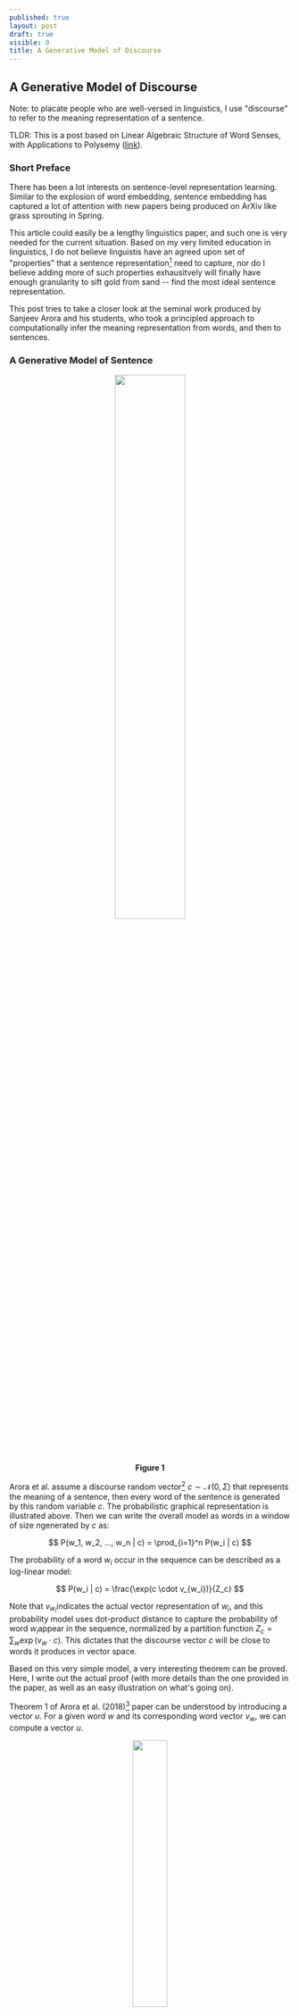 ```yaml
---
published: true
layout: post
draft: true
visible: 0
title: A Generative Model of Discourse
---
```

## A Generative Model of Discourse

Note: to placate people who are well-versed in linguistics, I use "discourse" to refer to the meaning representation of a sentence. 

TLDR: This is a post based on Linear Algebraic Structure of Word Senses, with Applications to Polysemy ([link](https://arxiv.org/pdf/1601.03764.pdf)).

### Short Preface

There has been a lot interests on sentence-level representation learning. Similar to the explosion of word embedding, sentence embedding has captured a lot of attention with new papers being produced on ArXiv like grass sprouting in Spring. 

This article could easily be a lengthy linguistics paper, and such one is very needed for the current situation. Based on my very limited education in linguistics, I do not believe linguistis have an agreed upon set of "properties" that a sentence representation[^1] need to capture, nor do I believe adding more of such properties exhausitvely will finally have enough granularity to sift gold from sand -- find the most ideal sentence representation.

This post tries to take a closer look at the seminal work produced by Sanjeev Arora and his students, who took a principled approach to computationally infer the meaning representation from words, and then to sentences.

### A Generative Model of Sentence

<p style="text-align: center"><img src="https://github.com/windweller/windweller.github.io/blob/master/images/discourse-graph.png?raw=true" style="width:50%"> <br> <b> Figure 1 </b></p>

Arora et al. assume a discourse random vector[^2]  $c \sim \mathcal{N}(0, \Sigma)​$ that represents the meaning of a sentence,  then every word of the sentence is generated by this random variable $c​$. The probabilistic graphical representation is illustrated above. Then we can write the overall model as words in a window of size $n​$ generated by $c​$ as:

$$
P(w_1, w_2, ..., w_n | c) = \prod_{i=1}^n P(w_i | c)
$$

The probability of a word $w_i$ occur in the sequence can be described as a log-linear model:

$$
P(w_i | c) = \frac{\exp(c \cdot v_{w_i})}{Z_c}
$$

Note that $v_{w_i}​$ indicates the actual vector representation of $w_i​$, and this probability model uses dot-product distance to capture the probability of word $w_i​$ appear in the sequence, normalized by a partition function $Z_c = \sum_w \exp(v_w \cdot c)​$. This dictates that the discourse vector $c​$ will be close to words it produces in vector space.

Based on this very simple model, a very interesting theorem can be proved. Here, I write out the actual proof (with more details than the one provided in the paper, as well as an easy illustration on what's going on).

Theorem 1 of Arora et al. (2018)[^3] paper can be understood by introducing a vector $u$.  For a given word $w$ and its corresponding word vector $v_w$, we can compute a vector $u$. 

<p style="text-align: center"><img src="https://github.com/windweller/windweller.github.io/blob/master/images/discourse-theorem1-u.jpg?raw=true" style="width:35%"> <br> <b>Figure 2</b> </p>

For this word $w$, it must appear in different spans of words across the entire document. A random variable of a window of $n$ words can be introduced as $s$, a span. Computationally, the vector $u$ for the word $w​$ can be computed as follow:

$$
u = \frac{1}{k} \sum_{s \in \{s_1, ..., s_k\}} \frac{1}{n} \sum_{w_i \in s} v_{w_i}
$$

To even make this statement simpler, assume the above figure represents a tensor $S \in \mathcal{R}^{n \times k \times d}​$, we can easily run the following Numpy operation to obtain $u​$: `u = np.mean(np.mean(S, axis=0), axis=1)`. After knowing how $u​$ is computed, then we can understand Theorem 1:
$$
v_w = A u
$$

For any word, if we compute the corresponding vector $u​$, the word embedding of this word can be obtained through a linear transformation (matrix multiplication) by a fixed matrix $A​$. I provide some algebra walk through the proof of Theorem 1 in the paper. Readers who find it elementary or advanced can skip this block straight to the next section. 

(**Optional**)

The proof stands as long as the generative model in Figure 1 holds. We set to show that $v\_w \approx A \mathbb{E}(\frac{1}{n} \sum_{w_i \in s} v\_{w_i} \vert w \in s)$. By "iterated expectation" or "law of total expectation", we can expand the left-hand side (LHS) as:
$$
\begin{equation}
\mathbb{E}[c_s | w \in s] = \mathbb{E}[\mathbb{E}[c_s | s = w_1...w...w_n | w \in s]]
\label{first-eq}
\tag{1}
\end{equation}
$$

The following step is to find the probability density function (pdf) of $c \vert w$: $p(c \vert w)$. In the earlier portion of the paper, we have the following equalities that we can substitute: $Z\_c \approx Z \exp(\|c \|^2)$[^4], the probability density function of a multivariate normal distribution $c \sim (0, \Sigma)$ is $p(c) = \exp(-\frac{1}{2} c^T \Sigma^{-1}c)$, $\| c \|^2 = c^Tc = c^T I c$, and the log-linear model we assumed: $p(w \vert c) = \exp(c \cdot v\_w)$. We can expand $p(c\vert w)​$ using Bayes rule and substitute these terms in and obtain:

$$
\begin{align*}
p(c|w) &\propto p(w|c)p(c) \\
&\propto \frac{1}{Z} \exp(v_w \cdot c - c^T(\frac{1}{2} \Sigma^{-1} + I)c) \\
\end{align*}
$$

After obtaining the probability density function of $c \vert w$, we can think about what kind of random variable this pdf suggests, because eventually we want to know what is $\mathbb{E}(c \vert w)$, the left hand side of equation (1). Since there is a covariance matrix inverse $\Sigma^{-1}$ invovled, we can try to re-arrange the terms to make it look more like a multivariate Gaussian distribution. Since we do want to know $\mathbb{E}(c \vert w)$, we need to know what is the mean of this new distribution.

First, we ignore the covariance determinant term as it is a constant and in Arora's setting, the covariance matrix is invertible -- "if the word vectors as random variables are isotropic to some extent, it will make the covariance matrix identifiable" (identifiable = invertible). The assumption "isotropic word embedding" here means that word embedding dimensions should not be correlated with each other.

Then, all we need to do is to rearrange the terms in $p(c \vert w)$ to appear in the form of $\exp(-\frac{1}{2} (x-\mu)^T \Sigma^{-1} (x-\mu))$. By doing so, we will be able to find our $\mu$, the expectation of this pdf. Since the form $\frac{1}{2} c^T( \Sigma^{-1} + 2I)c$ looks very similar to the quadratic form that we need, we can let $B^{-1} = \Sigma^{-1} + 2I$ and let $B$ be our new covariance matrix for $c \vert w$. We can work out the equations from both sides. We let $\mu$ be the mean we want and solve for it:

$$
\begin{align*}
p(c|w) &\propto \exp(-\frac{1}{2} (c-\mu)^T B^{-1} (c-\mu)) \\
&= \exp(-\frac{1}{2}(c^T B^{-1} c - c^TB^{-1}\mu - \mu^TB^{-1}c + \mu^TB^{-1}\mu))\\
p(c|w) &\propto \frac{1}{Z} \exp(v_w \cdot c - c^T(\frac{1}{2} \Sigma^{-1} + I)c) \\
&= \frac{1}{Z} \exp(-\frac{1}{2}(-2 v_w \cdot c + c^TB^{-1}c))
\end{align*}
$$

Now we have two expressions of $p(c \vert w)​$. We can match the terms between two equations, one term $c^TB^{-1}c​$ already appears in both, but not $-2 v_w \cdot c​$. However, there are two terms with negative signs in the top expansion. A trick that applies here is to just make them equal and hope things to work out -- we solve for $\mu​$:

$$
-2 v_w \cdot c = - c^TB^{-1}\mu - \mu^TB^{-1}c \\
-2 v_w \cdot c = -2 \mu^T B^{-1}c
$$

It is somewhat transparent that on the RHS (right hand side), $B​$ needs to disappear since the LHS (left hand side) does not contain any $B​$. To do that, $\mu​$ should at least contain $B​$ so that it cancels out with $B^{-1}​$. Also the LHS has $v_w​$ while RHS has none. Then the answer should be apparent: $\mu = Bv_w​$. If you plug this in, the above equality works, shows that this is our $\mu​$. 

My stats PhD friend told me, if I saw a pdf in the form of $w^Tx - \frac{1}{2} x^TB^{-1}x​$, then I can actually skip the above algebra and directly "see" this distribution of $x​$ as mean $Bw​$, with variance $B​$. 

So now, we know that $c \vert w \sim \mathcal{N}(B^{-1}v_w, B)​$ where $B = (\Sigma^{-1} + 2I)^{-1}​$, the posterior distribution of $c​$ after conditioning on a single word in the sequence. Thus  $\mathbb{E}(c \vert w) = (\Sigma^{-1} + 2I)^{-1} v_w​$.

<p>Then we want to get the pdf that describes $c|w_1, ..., w_n​$. This part is relatively straightforward, no algebra trick / insight is required. The work mostly hinges on the following expression: </p>

$$
p(c|w_1, ..., w_n) \propto p(w_1,...,w_n|c) p(c) \propto p(c) \prod_{i=1}^n p(w_i|c) \\
= \frac{1}{Z^n} \exp(\sum_{i=1}^n v_{w_i}^Tc - \frac{1}{2} c^T(\Sigma^{-1} + 2nI)c)
$$

<p>The generation of words are independent with each other conditioned on $c​$. We already know the expression of $p(w \vert c)​$. So the above equation evaluates to a form that we have already worked out before. We can skip the algebra and know that $\mathbb{E}[c \vert w_1, ..., w_n] \approx (\Sigma^{-1} + 2nI)^{-1} \sum_{i=1}^n v_{w_i}​$.</p>

If you still recall the LHS and RHS of the Equation (1), then what we have left to conclude the proof is to plug  what we have derived into the LHS and RHS. Feel free to refer to the paper since it offers a cleaner/shorter presentation.

$$
\mathbb{E}[c_s | w \in s] = \mathbb{E}[\mathbb{E}[c_s | s = w_1...w...w_n | w \in s]] \\
 (\Sigma^{-1} + 2I)^{-1} v_w \approx (\Sigma^{-1} + 2nI)^{-1} \sum_{i=1}^n v_{w_i}
$$

Therefore, we know that the matrix $A$ that we set out to find is now solvable by re-arranging the terms in above equations: $A = n(\Sigma^{-1} + 2I) (\Sigma^{-1} + 2nI)^{-1}$.

(**Optional End**)

### Estimation of A

Now we have an analytic form of $A​$, it seems that there are two ways to finding what $A​$ is. The first way is to directly estimate $c​$'s prior distribution in the hopes to getting $\Sigma​$. The problem is that $p(c) = \sum_w p(c \vert w)p(w)​$. We can easily compute $c|w​$ but it's not very easy for us to compute $p(c)​$. 

Then we also know that $c \vert w \sim \mathcal{N}(B^{-1}v_w, B)$, and $A =  n B^{-1}B$, if we can somehow estimate $B$, we can also compute $A$. Let's take a closer look at $c|w$. The mean $B^{-1} v\_w$ is word depdnent, but the covariance is not. This means if we want to find this distribution $c|w$ for any word, then we need to: for every word $w$, fitting the posterior $c|w​$ with a multivariate Gaussian pdf, and also hold the covariance matrix constant across all these pdfs.

If we suppose that $u​$ is the averaged discourse vectors for word $w​$, then iterating through the vocabulary, we should be able to find matrix $A​$ by solving the following optimization:
$$
\arg\min_A \sum_w \| A u_w - v_w \|_2^2
$$

The paper tried to fit GloVe embeddings using linear transformation and use SIF[^5] to generate context vector $c\_w​$. As we can see the practical fit is good in Table 2.

<p style="text-align: center"><img src="https://github.com/windweller/windweller.github.io/blob/master/images/discourse-table2.png?raw=true" style="width:50%"> <br> <b>Figure 3</b> </p>

### Application to Word Senses

Intuitively, Theorem 1 dictates that a word has a **linear relationship** (fulfilled by matrix $A​$) to the average of all the context vectors this word appears in: $v\_w = A \sum_s c_s​$. This relationship is fully specified by $\Sigma​$, the covariance of discourse random vector $c​$. Theorem 2 of the paper can be interpreted as: $v\_w \approx \alpha v\_{s\_1} + \beta v\_{s\_2}​$, a linear combination of 2 senses (each sense is represented as a vector). We can see the parallel between this linear decomposition and the transformed average of all context that word $w​$ appears in. The proof of Theorem 2 essentially expresses that if there are 2 senses for a given word, then with high probability, $\alpha​$% of the context vectors should be similar to each other as they are all this word expressed in sense 1, $\beta​$% of the context vectors should be similar/grouped together as they are all expressed as sense 2.

Since we do not observe the frequency ($\alpha​$, $\beta​$), nor do we know how many senses are in there, Arora proposed to discover senses using **sparse coding**[^6], finding a set of unit vectors $A\_1, ...,A\_m​$, that for any word $v\_w​$, it can be expressed by a small number of these unit vectors. These unit vectors are referred as the **Atoms of Discourse**.

Sparse coding objective and description can be found in the paper, overall, given a set of word vectors, two integers k, m with k << m, find a set of unit vectors $A\_1, ...,A\_m​$ such that:

$$
v_w = \sum_{j=1}^m \alpha_{w,j}A_j + \eta_w
$$

where at most k of the coefficients $\alpha​$ are nonzero.  The goal is to minimize the reconstruction error term $\sum\_w \eta\_w​$.

$$
\sum_w ||v_w - \sum_{j=1}^m \alpha_{w,j} A_j||_2^2
$$

### Do Non-linear Sentence Embeddings Conform to this?

Arora et al.'s proof above assumed SIF sentence embeddings. SIF algorithm uses a linear combination of word embeddings to create sentence embeddings. One clear downside of SIF is that since GloVE/Word2Vec word embeddings do not contain order information, SIF sentence embeddings don't have order-information either. 

We can list out the assumptions used in Arora et al.'s model:

1. $p(w \vert c)​$ is a log-linear model
2. Words $w$ in a window are generated independently by $c$.
3. $p(c)$, the prior of discourse vector $c$ is Gaussian with mean 0 and invertible covariance matrix $\Sigma$.

Each assumption has some flaws. Assumption (1) assumes a very simplistic model on how words are generated from meaning. However, if this assumption is not made, we will have two problems: 1). we immediately lose the concentration of the partition function $Z\_c$; 2). the introduction of any extra term besides the dot product, even bilinear transformation $p(w \vert c) \propto \exp(v\_w^T H c)$, will break how we solve $\mu$ for $p(c \vert w)$. 

Assumption (2) is a very serious offense for syntax in language. Words definitely depend on one another -- grammatical structure naturally emerges from word-to-word dependencies. `The drink is cold`, the choice of `is` is clearly influenced by the plurality of the subject. However, if we drop this assumption, we won't be able to get the following factorization:

$$
\begin{align}
 p(w_1,...,w_n|c) \propto \prod_{i=1}^n p(w_i|c)
\end{align}
$$

Instead, what we get is:
$$
p(w_1,...,w_n|c) \propto \prod_{i=1}^n p(w_i|c, w_{<i})
$$
This will not enable us to reuse the $p(w\vert c)$ expression that we derived, breaking the equality in Equation (1). 

Assumption (3) seems least objectionable, but people might hope that discourse or meaning vector of a sentence is a mixture of Gaussian (multimodal). This will also have a ripple effect on how we can analytically solve for the expectation of $p(c \vert w)$. 

So what does Theorem 1 really provide for us? Well, it obviously leads to Theorem 2, word embeddings under these assumptions are additive combination of senses. Also, learning matrix $A​$ can find a semantic meaning for $u​$, the averaged context vectors. Arora et al. described an algorithm that is referenced from Reisinger and Mooney (2010)[^7]: compute $c\_1, ..., c\_m​$, for a word $w​$ appears in $m​$ contexts. Cluster these vectors and average them. The cluster center originally are not near meaningful words that suggest the sense this cluster tries to represent, but by applying $A​$ to the cluster center, we obtain meaningful nearest words again:

<p style="text-align: center"><img src="https://github.com/windweller/windweller.github.io/blob/master/images/discourse-table1.png?raw=true" style="width:50%"> <br> <b>Figure 4</b> </p>

### What about Sentence Embedding Training Objectives?

In many cases, we want the theory to have suggestive power for applications. Many sentence embedding models have been proposed and many of them have different objectives: InferSent, DisSent[^8] trained on a specific semantic task (predicting inference or discourse relation); OpenAI GPT[^9] and ELMo[^10] trains with language modeling; BERT[^11] trains with word cloze task (using context to predict center word).

From a very high-level view, Theorem 1 seems to be proposing a relationship between averaged context and a word that appeared in those contexts: **a word can be "recovered" through applying a linear transformation to the averaged context vectors that contains this word**. This is very different from the language-modeling objective:
$$
p(x_1,...,x_n) = \prod_{t=1}^n p(x_t | x_{<t})
$$
A cursory look at the graphical model of Arora's model and language model reminded me of the confounding variable diagram below:

<p style="text-align: center"><img src="https://github.com/windweller/windweller.github.io/blob/master/images/discourse-figA.png?raw=true" style="width:50%"> <br> <b>Figure 5</b> </p>

When there is a hidden variable (confounding variable) $c$ that governs the behavior of $a$ and $b$, without knowing the existence of $c$, we (the algorithm) can often make the mistake of inferring a correlational relationship between variable $a$ and $b​$. Does the left figure look very much like a language model, and the right figure very similar to what Arora et al. has proposed? This is not to suggest that there is no dependence between words -- there clearly is, but modeling language well by conditioning on previous words should not exclude us from hypothesizing a different kind of generative model.

BERT objective, using context to predict the prescence of a word seems quite similar to what Theorem 1 seems to suggest, allowing a word to be recovered through its context. However BERT does mask the word itself (as it makes sense), and the prediction happens on each sentence, instead of averaged context.

DisSent is very similar to BERT due to the nature of predicting word using context, even though it is narrow in scope (only predicting a small number of words).

There is one last type of sentence embedding objective that has not been thoughly investigated -- sequence auto-encoding. Sequence auto-encoding objective compresses the whole sequence into a context representation, and the model is required to reconstruct each word from this context representation[^12]. I have not seen many paper on this objective, but maybe it is worth a shot given its approximity to Arora et al.'s proposal model.

### Word Recovering Through Context

Theorem 1 can be operationalized as **"can a word's vector be recovered from its context"**? We might be able to use it as a test for sentence embedding models. 

### Closing Thoughts

Unwittingly at first, Word2Vec is quickly shown to be an implicit solution to a non-convex co-occurence matrix decomposition. GloVE and other word embedding methods followed the lead and grounded these methods in theory. Are sentence embedding models, let it be InferSent, DisSent, ELMo, BERT, implicit solutions to a more principled discourse model? So far, we are still expecting great work and interesting answers.

### Acknowledgement 

Special thanks to Jaime Roquero who discussed this paper in very detailed manner with me, and pointed out an algebra error I made in an earlier version of this draft.

[^1]: In the scope of this post, we can assume it's an embedding. This is a very narrow interpretation that is ignoring decades of linguistic work on sentence representations. Interested readers can take a look at Kemp's Discourse Representation Theory framework.
[^2]: In most of Arora et al.'s work, "sentence meaning", "discourse", and "context" are used almost interchangeably. They all refer to a vector representation of a span of words, usually within a fixed window. 
[^3]:Linear Algebraic Structure of Word Senses, with Applications to Polysemy.
[^4]: This is proven in A Latent Variable Model Approach to PMI-based Word Embeddings, Lemma 2.1. They proved a concentration bound of this partition function under the Bayesian priors specified in the model of Figure 1. It seems to be a general bound linked to the self-normalizing property of log-linear models.
[^5]: SIF refers to Arora's other paper: A Simple but Tough-to-Beat Baseline for Sentence Embeddings. Basically it's a  additive summation of word embeddings in a sentence re-weighted by the frequency of the word in corpus.
[^6]: http://ufldl.stanford.edu/wiki/index.php/Sparse_Coding

[^7]: Multi-Prototype Vector-Space Models of Word Meaning
[^8]: InferSent: Supervised Learning of Universal Sentence Representations from Natural Language Inference Data; DisSent: Sentence Representation Learning from Explicit Discourse Relations.
[^9]: Improving Language Understanding by Generative Pre-Training
[^10]: Deep contextualized word representations
[^11]: BERT: Pre-training of Deep Bidirectional Transformers for Language Understanding
[^12]: https://blog.keras.io/a-ten-minute-introduction-to-sequence-to-sequence-learning-in-keras.html

